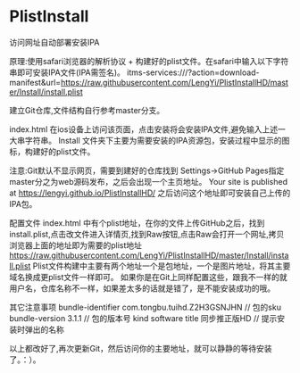 # PlistInstall
访问网址自动部署安装IPA

原理:使用safari浏览器的解析协议 + 构建好的plist文件。在safari中输入以下字符串即可安装IPA文件(IPA需签名)。
itms-services:///?action=download-manifest&url=https://raw.githubusercontent.com/LengYi/PlistInstallHD/master/Install/install.plist

建立Git仓库,文件结构自行参考master分支。

index.html 在ios设备上访问该页面，点击安装将会安装IPA文件,避免输入上述一大串字符串。
Install 文件夹下主要为需要安装的IPA资源包，安装过程中显示的图标，构建好的plist文件。

注意:Git默认不显示网页，需要到建好的仓库找到 Settings->GitHub Pages指定master分之为web源码发布，之后会出现一个主页地址。
 Your site is published at https://lengyi.github.io/PlistInstallHD/ 之后访问这个地址即可安装自己上传的IPA包。

 配置文件
 index.html 中有个plist地址，在你的文件上传GitHub之后，找到install.plist,点击改文件进入详情页,找到Raw按钮,点击Raw会打开一个网址,拷贝浏览器上面的地址即为需要的plist地址  https://raw.githubusercontent.com/LengYi/PlistInstallHD/master/Install/install.plist
 Plist文件构建中主要有两个地址一个是包地址，一个是图片地址，将其主要域名换成更plist文件一样即可。
 如果你是在Git上同样配置这些，跟我不一样的就用户名，仓库名称不一样，如果差太多的话就是错了，是不能安装成功的哦。

 其它注意事项
 		<dict>
				<key>bundle-identifier</key>
				<string>com.tongbu.tuihd.Z2H3GSNJHN</string>     // 包的sku
				<key>bundle-version</key>
				<string>3.1.1</string>				   // 包的版本号
				<key>kind</key>
				<string>software</string>
				<key>title</key>
				<string>同步推正版HD</string>          // 提示安装时弹出的名称
			</dict>

以上都改好了,再次更新Git，然后访问你的主要地址，就可以静静的等待安装了。：）。

